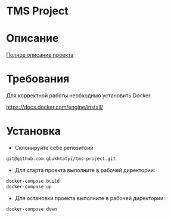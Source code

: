 # TMS Project

# Описание

[Полное описание проекта](docs/index.md)

# Требования

Для корректной работы необходимо установить Docker.

https://docs.docker.com/engine/install/

# Установка

- Склонируйте себе репозитоий
```bash
git@github.com:gbukhtatyi/tms-project.git
``` 
- Для старта проекта выполните в рабочей директории:
```bash
docker-compose build
docker-compose up
``` 
- Для остановки проекта выполните в рабочей директории:
```bash
docker-compose down
``` 
